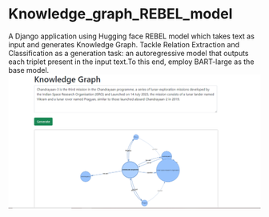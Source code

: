 # Knowledge_graph_REBEL_model
A Django application using Hugging face REBEL model which takes text as input and generates Knowledge Graph.
Tackle Relation Extraction and Classification as a generation task: an autoregressive model that outputs each 
triplet present in the input text.To this end, employ BART-large as the base model. 
![knowledge graph](https://github.com/Karishma2909/Knowledge_graph_REBEL_model/blob/main/knowledge_graph_image.PNG)
